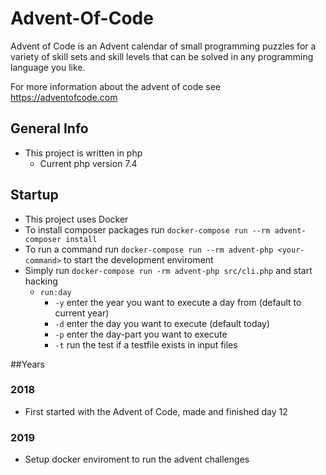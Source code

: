 # Advent-Of-Code
Advent of Code is an Advent calendar of small programming puzzles for a variety of 
skill sets and skill levels that can be solved in any programming language you like.

For more information about the advent of code see https://adventofcode.com

## General Info
* This project is written in php
  * Current php version 7.4 

## Startup
* This project uses Docker
* To install composer packages run ```docker-compose run --rm advent-composer install```
* To run a command run ```docker-compose run --rm advent-php <your-command>``` to start the development enviroment
* Simply run ```docker-compose run -rm advent-php src/cli.php``` and start hacking
  * ```run:day```
    * ```-y``` enter the year you want to execute a day from (default to current year)
    * ```-d``` enter the day you want to execute (default today)
    * ```-p``` enter the day-part you want to execute
    * ```-t``` run the test if a testfile exists in input files

##Years
### 2018
* First started with the Advent of Code, made and finished day 12

### 2019
* Setup docker enviroment to run the advent challenges

